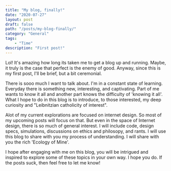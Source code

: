 ```yaml
---
title: "My blog, finally!"
date: "2020-07-27"
layout: post
draft: false
path: "/posts/my-blog-finally/"
category: "General"
tags:
    - "Time"
description: "First post!"
---
```


Lol! It's amazing how long its taken me to get a blog up and running. Maybe, it truly is the case that perfect is the enemy of good. Anyway, since this is my first post, I'll be brief, but a bit ceremonial. 

There is sooo much I want to talk about. I'm in a constant state of learning. Everyday there is something new, interesting, and captivating. Part of me wants to know it all and another part knows the difficulty of 'knowing it all'. What I hope to do in this blog is to introduce, to those interested, my deep curiosity and "Leibnitzian catholicity of interest". 

Alot of my current explorations are focused on internet design. So most of my upcoming posts will focus on that. But even in the space of Internet design, there is so much of general interest. I will include code, design specs, simulations, discussions on ethics and philosopy, and rants. I will use this blog to share with you my process of understanding. I will share with you the rich 'Ecology of Mine'. 

I hope after engaging with me on this blog, you will be intrigued and inspired to explore some of these topics in your own way. I hope you do. If the posts suck, then feel free to let me know!



